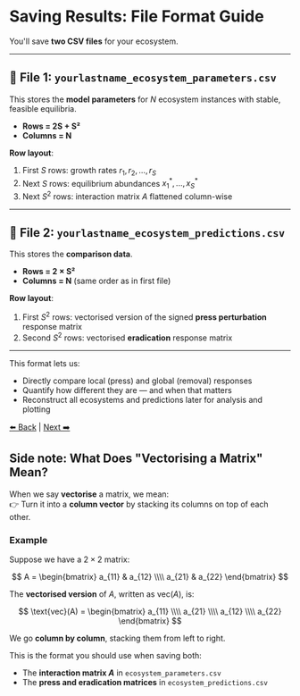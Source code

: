 # Saving Results: File Format Guide

You'll save **two CSV files** for your ecosystem.

---

## 📁 File 1: `yourlastname_ecosystem_parameters.csv`

This stores the **model parameters** for $N$ ecosystem instances with stable, feasible equilibria.

- **Rows = 2S + S²**  
- **Columns = N**

**Row layout**:
1. First $S$ rows: growth rates $r_1, r_2, ..., r_S$
2. Next $S$ rows: equilibrium abundances $x_1^*, ..., x_S^*$
3. Next $S^2$ rows: interaction matrix $A$ flattened column-wise

---

## 📁 File 2: `yourlastname_ecosystem_predictions.csv`

This stores the **comparison data**.

- **Rows = 2 × S²**
- **Columns = N** (same order as in first file)

**Row layout**:
1. First $S^2$ rows: vectorised version of the signed **press perturbation** response matrix
2. Second $S^2$ rows: vectorised **eradication** response matrix

---

This format lets us:
- Directly compare local (press) and global (removal) responses
- Quantify how different they are — and when that matters
- Reconstruct all ecosystems and predictions later for analysis and plotting

[⬅️ Back](slide2_3.md) | [Next ➡️](slide2_5.md)

## Side note: What Does "Vectorising a Matrix" Mean?

When we say **vectorise** a matrix, we mean:  
👉 Turn it into a **column vector** by stacking its columns on top of each other.

### Example

Suppose we have a $2 \times 2$ matrix:

$$
A = \begin{bmatrix}
a_{11} & a_{12} \\\\
a_{21} & a_{22}
\end{bmatrix}
$$

The **vectorised version** of $A$, written as $\text{vec}(A)$, is:

$$
\text{vec}(A) = \begin{bmatrix}
a_{11} \\\\
a_{21} \\\\
a_{12} \\\\
a_{22}
\end{bmatrix}
$$

We go **column by column**, stacking them from left to right.

This is the format you should use when saving both:
- The **interaction matrix $A$** in `ecosystem_parameters.csv`
- The **press and eradication matrices** in `ecosystem_predictions.csv`
